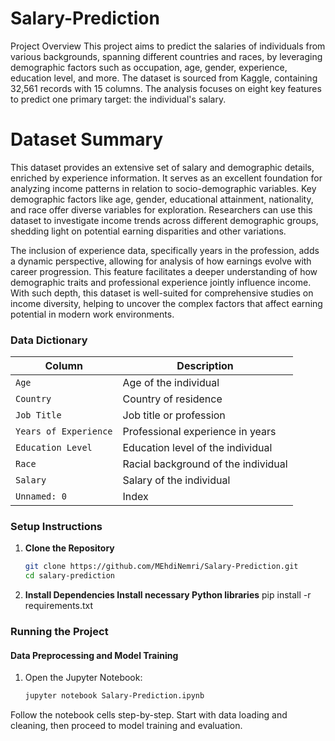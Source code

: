 # Salary-Prediction
Project Overview
This project aims to predict the salaries of individuals from various backgrounds, spanning different countries and races, by leveraging demographic factors such as occupation, age, gender, experience, education level, and more. The dataset is sourced from Kaggle, containing 32,561 records with 15 columns. The analysis focuses on eight key features to predict one primary target: the individual's salary.

# Dataset Summary
This dataset provides an extensive set of salary and demographic details, enriched by experience information. It serves as an excellent foundation for analyzing income patterns in relation to socio-demographic variables. Key demographic factors like age, gender, educational attainment, nationality, and race offer diverse variables for exploration. Researchers can use this dataset to investigate income trends across different demographic groups, shedding light on potential earning disparities and other variations.

The inclusion of experience data, specifically years in the profession, adds a dynamic perspective, allowing for analysis of how earnings evolve with career progression. This feature facilitates a deeper understanding of how demographic traits and professional experience jointly influence income. With such depth, this dataset is well-suited for comprehensive studies on income diversity, helping to uncover the complex factors that affect earning potential in modern work environments.

### Data Dictionary

| Column               | Description                                   |
|----------------------|-----------------------------------------------|
| `Age`                | Age of the individual                         |
| `Country`            | Country of residence                          |
| `Job Title`          | Job title or profession                       |
| `Years of Experience`| Professional experience in years              |
| `Education Level`    | Education level of the individual             |
| `Race`               | Racial background of the individual           |
| `Salary`             | Salary of the individual                      |
| `Unnamed: 0`         | Index                                         |


### Setup Instructions

1. **Clone the Repository**
   ```bash
   git clone https://github.com/MEhdiNemri/Salary-Prediction.git
   cd salary-prediction
2. **Install Dependencies Install necessary Python libraries**
   pip install -r requirements.txt

### Running the Project

#### Data Preprocessing and Model Training

1. Open the Jupyter Notebook:
   ```bash
   jupyter notebook Salary-Prediction.ipynb
Follow the notebook cells step-by-step. Start with data loading and cleaning, then proceed to model training and evaluation.


